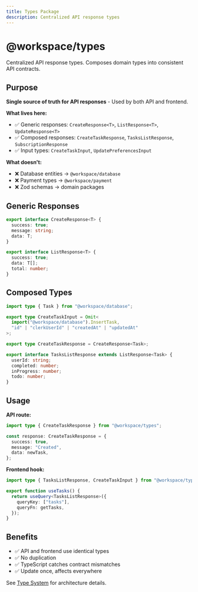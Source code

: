 ```yaml
---
title: Types Package
description: Centralized API response types
---
```


# @workspace/types

Centralized API response types. Composes domain types into consistent API contracts.

## Purpose

**Single source of truth for API responses** - Used by both API and frontend.

**What lives here:**

- ✅ Generic responses: `CreateResponse<T>`, `ListResponse<T>`, `UpdateResponse<T>`
- ✅ Composed responses: `CreateTaskResponse`, `TasksListResponse`, `SubscriptionResponse`
- ✅ Input types: `CreateTaskInput`, `UpdatePreferencesInput`

**What doesn't:**

- ❌ Database entities → `@workspace/database`
- ❌ Payment types → `@workspace/payment`
- ❌ Zod schemas → domain packages

## Generic Responses

```typescript
export interface CreateResponse<T> {
  success: true;
  message: string;
  data: T;
}

export interface ListResponse<T> {
  success: true;
  data: T[];
  total: number;
}
```

## Composed Types

```typescript
import type { Task } from "@workspace/database";

export type CreateTaskInput = Omit<
  import("@workspace/database").InsertTask,
  "id" | "clerkUserId" | "createdAt" | "updatedAt"
>;

export type CreateTaskResponse = CreateResponse<Task>;

export interface TasksListResponse extends ListResponse<Task> {
  userId: string;
  completed: number;
  inProgress: number;
  todo: number;
}
```

## Usage

**API route:**

```typescript
import type { CreateTaskResponse } from "@workspace/types";

const response: CreateTaskResponse = {
  success: true,
  message: "Created",
  data: newTask,
};
```

**Frontend hook:**

```typescript
import type { TasksListResponse, CreateTaskInput } from "@workspace/types";

export function useTasks() {
  return useQuery<TasksListResponse>({
    queryKey: ["tasks"],
    queryFn: getTasks,
  });
}
```

## Benefits

- ✅ API and frontend use identical types
- ✅ No duplication
- ✅ TypeScript catches contract mismatches
- ✅ Update once, affects everywhere

See [Type System](/architecture/type-system) for architecture details.
